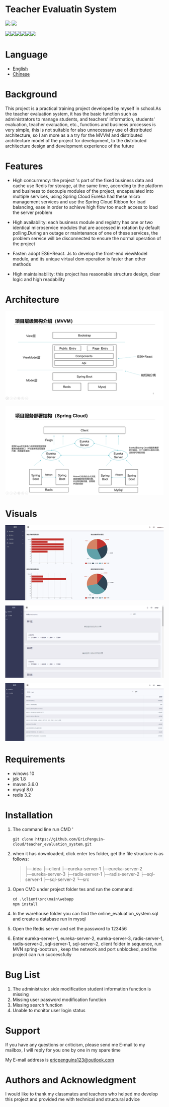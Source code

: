 # Teacher Evaluatin System

![](https://img.shields.io/badge/build-passing-green.svg) ![](https://img.shields.io/badge/coverage-90%-yellowgreen.svg)  

![](https://img.shields.io/badge/java-1.8-red.svg)![](https://img.shields.io/badge/maven-3.6.0-yellow.svg)![](https://img.shields.io/badge/npm-6.11.3-orange.svg)![](https://img.shields.io/badge/mysql-8.0.15-lightgrey.svg)![](https://img.shields.io/badge/radis-3.2-blue.svg)![](https://img.shields.io/badge/springboot-2.1.9-lightgreen.svg)

# Language

- [English](README.md)
- [Chinese](README-CN.md)

# Background

This project is a practical training project developed by myself in school.As the teacher evaluation system, it has the basic function such as administrators to manage students, and teachers' information, students' evaluation, teacher evaluation, etc., functions and business processes is very simple, this is not suitable for also unnecessary use of distributed architecture, so I am more as a a try for the MVVM and distributed architecture model of the project for development, to the distributed architecture design and development experience of the future

# Features

- High concurrency: the project 's part of the fixed business data and cache use Redis for storage, at the same time, according to the platform and business to decouple modules of the project, encapsulated into multiple services, using Spring Cloud Eureka had these micro management services and use the Spring Cloud Ribbon for load balancing, ease in order to achieve high flow too much access to load the server problem

- High availability: each business module and registry has one or two identical microservice modules that are accessed in rotation by default polling.During an outage or maintenance of one of these services, the problem service will be disconnected to ensure the normal operation of the project

- Faster: adopt ES6+React. Js to develop the front-end viewModel module, and its unique virtual dom operation is faster than other methods

- High maintainability: this project has reasonable structure design, clear logic and high readability

  

# Architecture

![](https://github.com/EricPenguin-cloud/teacher_evaluation_system/blob/master/md_img/tes-4.png)

![](https://github.com/EricPenguin-cloud/teacher_evaluation_system/blob/master/md_img/tes-5.png)

# Visuals

![](https://github.com/EricPenguin-cloud/teacher_evaluation_system/blob/master/md_img/tes-1.png)

![](https://github.com/EricPenguin-cloud/teacher_evaluation_system/blob/master/md_img/tes-2.png)

![](https://github.com/EricPenguin-cloud/teacher_evaluation_system/blob/master/md_img/tes-3.png)



# Requirements

- winows 10
- jdk 1.8
- maven 3.6.0
- mysql 8.0
- redis 3.2

# Installation

1. The command line run CMD '

   ```
   git clone https://github.com/EricPenguin-cloud/teacher_evaluation_system.git
   ```

2. when it has downloaded, click enter tes folder, get the file structure is as follows:

   > ├─.idea
   > ├─client
   > ├─eureka-server-1
   > ├─eureka-server-2
   > ├─eureka-server-3
   > ├─radis-server-1
   > ├─radis-server-2
   > ├─sql-server-1
   > ├─sql-server-2
   > └─src

   

3. Open CMD under project folder tes and run the command:

   ```
   cd .\client\src\main\webapp
   npm install
   ```

4. In the warehouse folder you can find the online_evaluation_system.sql and create a database run in mysql

5. Open the Redis server and set the password to 123456

6. Enter eureka-server-1, eureka-server-2, eureka-server-3, radis-server-1, radis-server-2, sql-server-1, sql-server-2, client folder in sequence, run MVN spring-boot:run , keep the network and port unblocked, and the project can run successfully

# Bug List

1. The administrator side modification student information function is missing
2. Missing user password modification function
3. Missing search function
4. Unable to monitor user login status

# Support

If you have any questions or criticism, please send me E-mail to my mailbox, I will reply for you one by one in my spare time

My E-mail address is ericpenguins123@outlook.com

# Authors and Acknowledgment

I would like to thank my classmates and teachers who helped me develop this project and provided me with technical and structural advice
